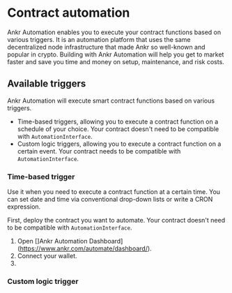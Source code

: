 # Contract automation

Ankr Automation enables you to execute your contract functions based on various triggers.
It is an automation platform that uses the same decentralized node infrastructure that made Ankr so well-known and popular in crypto.
Building with Ankr Automation will help you get to market faster and save you time and money on setup, maintenance, and risk costs.

## Available triggers

Ankr Automation will execute smart contract functions based on various triggers.

* Time-based triggers, allowing you to execute a contract function on a schedule of your choice. Your contract doesn't need to be compatible with `AutomationInterface`.
* Custom logic triggers, allowing you to execute a contract function on a certain event. Your contract needs to be compatible with `AutomationInterface`.

### Time-based trigger
Use it when you need to execute a contract function at a certain time.
You can set date and time via conventional drop-down lists or write a CRON expression.

First, deploy the contract you want to automate. Your contract doesn't need to be compatible with `AutomationInterface`.

1. Open []Ankr Automation Dashboard](https://www.ankr.com/automate/dashboard/).
2. Connect your wallet.
3.


### Custom logic trigger
